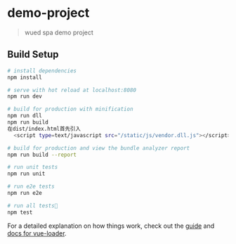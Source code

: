 # demo-project

> wued spa demo project

## Build Setup

``` bash
# install dependencies
npm install

# serve with hot reload at localhost:8080
npm run dev

# build for production with minification
npm run dll
npm run build
在dist/index.html首先引入
  <script type=text/javascript src="/static/js/vendor.dll.js"></script>

# build for production and view the bundle analyzer report
npm run build --report

# run unit tests
npm run unit

# run e2e tests
npm run e2e

# run all tests
npm test
```

For a detailed explanation on how things work, check out the [guide](http://vuejs-templates.github.io/webpack/) and [docs for vue-loader](http://vuejs.github.io/vue-loader).
